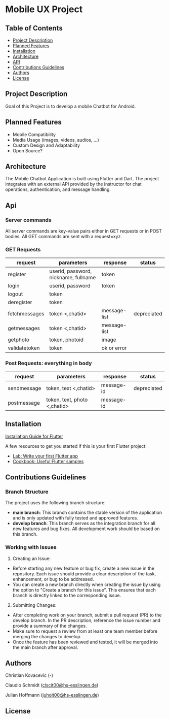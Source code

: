 # Mobile UX Project

## Table of Contents
- [Project Description](#project-description)
- [Planned Features](#planned-features)
- [Installation](#installation)
- [Architecture](#architecture)
- [API](#api)
- [Contributions Guidelines](#contributions-guidelines)
- [Authors](#authors)
- [License](#license)

## Project Description

Goal of this Project is to develop a mobile Chatbot for Android.

## Planned Features

- Mobile Compatibility
- Media Usage (images, videos, audios, ...)
- Custom Design and Adaptability
- Open Source?

## Architecture

The Mobile Chatbot Application is built using Flutter and Dart. The project integrates with an external API provided by the instructor for chat operations, authentication, and message handling.

## Api

### Server commands
All server commands are key-value pairs either in GET requests or in POST bodies. All GET commands are sent with a request=xyz.

### GET Requests
|**request**  |**parameters**                      |**response**|**status** |
|-------------|------------------------------------|------------|-----------|
|register     |userid, password, nickname, fullname|token	      |           |
|login        |userid, password                    |token	      |           |
|logout       |token                               |            |           |	
|deregister   |token		                           |            |           |
|fetchmessages|token <,chatid>                     |message-list|depreciated|
|getmessages  |token <,chatid>                     |message-list|           |
|getphoto     |token, photoid                      |image       |           |
|validatetoken|token                               |ok or error |           |	

### Post Requests: everything in body
|**request**  |**parameters**              |**response**|**status** |
|-------------|----------------------------|------------|-----------|
|sendmessage	|token, text <,chatid>	     |message-id  |depreciated|
|postmessage	|token, text, photo <,chatid>|message-id  |           |	

## Installation

[Installation Guide for Flutter](https://docs.flutter.dev/get-started/install/windows/web)

A few resources to get you started if this is your first Flutter project:

- [Lab: Write your first Flutter app](https://docs.flutter.dev/get-started/codelab)
- [Cookbook: Useful Flutter samples](https://docs.flutter.dev/cookbook)

## Contributions Guidelines

### Branch Structure

The project uses the following branch structure:

- **main branch**: This branch contains the stable version of the application and is only updated with fully tested and approved features.
- **develop branch**: This branch serves as the integration branch for all new features and bug fixes. All development work should be based on this branch.

### Working with Issues
1. Creating an Issue:
- Before starting any new feature or bug fix, create a new issue in the repository. Each issue should provide a clear description of the task, enhancement, or bug to be addressed.
- You can create a new branch directly when creating the issue by using the option to "Create a branch for this issue". This ensures that each branch is directly linked to the corresponding issue.

2. Submitting Changes:
- After completing work on your branch, submit a pull request (PR) to the develop branch. In the PR description, reference the issue number and provide a summary of the changes.
- Make sure to request a review from at least one team member before merging the changes to develop.
- Once the feature has been reviewed and tested, it will be merged into the main branch after approval.

## Authors

Christian Kovacevic  (-)  

Claudio Schmidt      (clscit00@hs-esslingen.de)

Julian Hoffmann      (juhoit00@hs-esslingen.de)

## License
